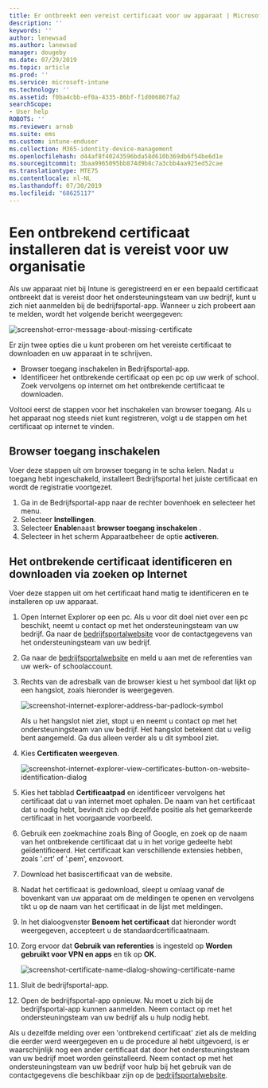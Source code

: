 ```yaml
---
title: Er ontbreekt een vereist certificaat voor uw apparaat | Microsoft Docs
description: ''
keywords: ''
author: lenewsad
ms.author: lanewsad
manager: dougeby
ms.date: 07/29/2019
ms.topic: article
ms.prod: ''
ms.service: microsoft-intune
ms.technology: ''
ms.assetid: f0ba4cbb-ef0a-4335-86bf-f1d006867fa2
searchScope:
- User help
ROBOTS: ''
ms.reviewer: arnab
ms.suite: ems
ms.custom: intune-enduser
ms.collection: M365-identity-device-management
ms.openlocfilehash: d44af8f40243596bda58d610b369db6f54be6d1e
ms.sourcegitcommit: 3baa9965095bb874d9b8c7a3cbb4aa925ed52cae
ms.translationtype: MTE75
ms.contentlocale: nl-NL
ms.lasthandoff: 07/30/2019
ms.locfileid: "68625117"
---
```

# <a name="install-missing-certificate-required-by-your-organization"></a>Een ontbrekend certificaat installeren dat is vereist voor uw organisatie  

Als uw apparaat niet bij Intune is geregistreerd en er een bepaald certificaat ontbreekt dat is vereist door het ondersteuningsteam van uw bedrijf, kunt u zich niet aanmelden bij de bedrijfsportal-app. Wanneer u zich probeert aan te melden, wordt het volgende bericht weergegeven:

![screenshot-error-message-about-missing-certificate](./media/andr-cert_install-1-cert_missing.png)

Er zijn twee opties die u kunt proberen om het vereiste certificaat te downloaden en uw apparaat in te schrijven. 

- Browser toegang inschakelen in Bedrijfsportal-app.
- Identificeer het ontbrekende certificaat op een pc op uw werk of school. Zoek vervolgens op internet om het ontbrekende certificaat te downloaden. 

Voltooi eerst de stappen voor het inschakelen van browser toegang. Als u het apparaat nog steeds niet kunt registreren, volgt u de stappen om het certificaat op internet te vinden. 

## <a name="enable-browser-access"></a>Browser toegang inschakelen
Voer deze stappen uit om browser toegang in te scha kelen. Nadat u toegang hebt ingeschakeld, installeert Bedrijfsportal het juiste certificaat en wordt de registratie voortgezet.    

1. Ga in de Bedrijfsportal-app naar de rechter bovenhoek en selecteer het menu.  
2. Selecteer **Instellingen**.  
3. Selecteer **Enable**naast **browser toegang inschakelen** .  
4. Selecteer in het scherm Apparaatbeheer de optie **activeren**. 

## <a name="identify-and-download-the-missing-certificate-through-web-search"></a>Het ontbrekende certificaat identificeren en downloaden via zoeken op Internet
Voer deze stappen uit om het certificaat hand matig te identificeren en te installeren op uw apparaat.  

1. Open Internet Explorer op een pc. Als u voor dit doel niet over een pc beschikt, neemt u contact op met het ondersteuningsteam van uw bedrijf. Ga naar de [bedrijfsportalwebsite](https://go.microsoft.com/fwlink/?linkid=2010980) voor de contactgegevens van het ondersteuningsteam van uw bedrijf.

2. Ga naar de [bedrijfsportalwebsite](https://go.microsoft.com/fwlink/?linkid=2010980) en meld u aan met de referenties van uw werk- of schoolaccount.

3. Rechts van de adresbalk van de browser kiest u het symbool dat lijkt op een hangslot, zoals hieronder is weergegeven.

    ![screenshot-internet-explorer-address-bar-padlock-symbol](./media/andr-missing-cert-ie-padlock-symbol.png)

    Als u het hangslot niet ziet, stopt u en neemt u contact op met het ondersteuningsteam van uw bedrijf. Het hangslot betekent dat u veilig bent aangemeld. Ga dus alleen verder als u dit symbool ziet.

4. Kies **Certificaten weergeven**.

    ![screenshot-internet-explorer-view-certificates-button-on-website-identification-dialog](./media/andr-missg-cert-ie-view-cert-button.png)

5. Kies het tabblad **Certificaatpad** en identificeer vervolgens het certificaat dat u van internet moet ophalen. De naam van het certificaat dat u nodig hebt, bevindt zich op dezelfde positie als het gemarkeerde certificaat in het voorgaande voorbeeld.

6. Gebruik een zoekmachine zoals Bing of Google, en zoek op de naam van het ontbrekende certificaat dat u in het vorige gedeelte hebt geïdentificeerd. Het certificaat kan verschillende extensies hebben, zoals '.crt' of '.pem', enzovoort.

7. Download het basiscertificaat van de website.

8. Nadat het certificaat is gedownload, sleept u omlaag vanaf de bovenkant van uw apparaat om de meldingen te openen en vervolgens tikt u op de naam van het certificaat in de lijst met meldingen.

4. In het dialoogvenster **Benoem het certificaat** dat hieronder wordt weergegeven, accepteert u de standaardcertificaatnaam.

5. Zorg ervoor dat **Gebruik van referenties** is ingesteld op **Worden gebruikt voor VPN en apps** en tik op **OK**.

    ![screenshot-certificate-name-dialog-showing-certificate-name](./media/andr-missing-cert-cert-name.png)

6. Sluit de bedrijfsportal-app.

7. Open de bedrijfsportal-app opnieuw. Nu moet u zich bij de bedrijfsportal-app kunnen aanmelden. Neem contact op met het ondersteuningsteam van uw bedrijf als u hulp nodig hebt.

Als u dezelfde melding over een 'ontbrekend certificaat' ziet als de melding die eerder werd weergegeven en u de procedure al hebt uitgevoerd, is er waarschijnlijk nog een ander certificaat dat door het ondersteuningsteam van uw bedrijf moet worden geïnstalleerd. Neem contact op met het ondersteuningsteam van uw bedrijf voor hulp bij het gebruik van de contactgegevens die beschikbaar zijn op de [bedrijfsportalwebsite](https://go.microsoft.com/fwlink/?linkid=2010980).
